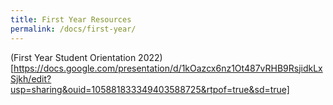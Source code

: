 ```yaml
---
title: First Year Resources
permalink: /docs/first-year/
---
```


(First Year Student Orientation 2022)[https://docs.google.com/presentation/d/1kOazcx6nz1Ot487vRHB9RsjidkLxSjkh/edit?usp=sharing&ouid=105881833349403588725&rtpof=true&sd=true]
